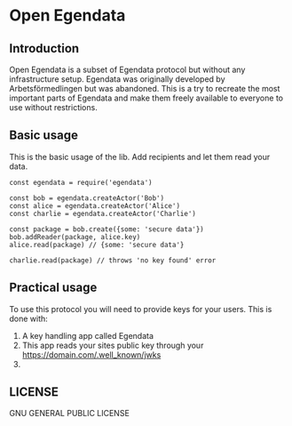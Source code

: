 Open Egendata
===

## Introduction

Open Egendata is a subset of Egendata protocol but without any infrastructure setup. Egendata was originally developed by Arbetsförmedlingen but was abandoned. This is a try to recreate the most important parts of Egendata and make them freely available to everyone to use without restrictions.

## Basic usage

This is the basic usage of the lib. Add recipients and let them read your data.

    const egendata = require('egendata')

    const bob = egendata.createActor('Bob')
    const alice = egendata.createActor('Alice')
    const charlie = egendata.createActor('Charlie')

    const package = bob.create({some: 'secure data'})
    bob.addReader(package, alice.key)
    alice.read(package) // {some: 'secure data'}

    charlie.read(package) // throws 'no key found' error

## Practical usage

To use this protocol you will need to provide keys for your users. This is done with:

  1. A key handling app called Egendata
  2. This app reads your sites public key through your https://domain.com/.well_known/jwks
  3. 


## LICENSE

GNU GENERAL PUBLIC LICENSE